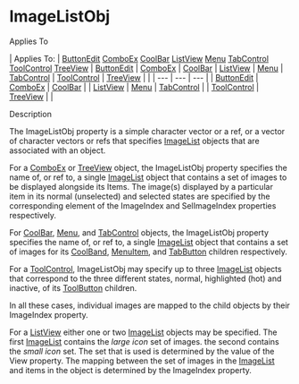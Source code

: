 




<h1 class="heading"><span class="name">ImageListObj</span></h1>

Applies To

| Applies To: | [ButtonEdit](./buttonedit.md) [ComboEx](./comboex.md) [CoolBar](./coolbar.md) [ListView](./listview.md) [Menu](./menu.md) [TabControl](./tabcontrol.md) [ToolControl](./toolcontrol.md) [TreeView](./treeview.md) | [ButtonEdit](./buttonedit.md) | [ComboEx](./comboex.md) | [CoolBar](./coolbar.md) | [ListView](./listview.md) | [Menu](./menu.md) | [TabControl](./tabcontrol.md) | [ToolControl](./toolcontrol.md) | [TreeView](./treeview.md) |  |
| --- | --- | ---  |
| [ButtonEdit](./buttonedit.md) | [ComboEx](./comboex.md) | [CoolBar](./coolbar.md) |
| [ListView](./listview.md) | [Menu](./menu.md) | [TabControl](./tabcontrol.md) |
| [ToolControl](./toolcontrol.md) | [TreeView](./treeview.md) |  |


Description


The ImageListObj property is a simple character vector or a ref, or a vector of character vectors or refs that specifies [ImageList](./imagelist.md) objects that are associated with an object.



For a [ComboEx](./comboex.md) or [TreeView](./treeview.md) object, the ImageListObj property specifies the name of, or ref to, a single [ImageList](./imagelist.md) object that contains a set of images to be displayed alongside its Items. The image(s) displayed by a particular item in its normal (unselected) and selected states are specified by the corresponding element of the ImageIndex and SelImageIndex properties respectively.


For [CoolBar](./coolbar.md), [Menu](./menu.md), and [TabControl](./tabcontrol.md) objects, the ImageListObj property specifies the name of, or ref to, a single [ImageList](./imagelist.md) object that contains a set of images for its [CoolBand](./coolband.md), [MenuItem](./menuitem.md), and [TabButton](./tabbutton.md) children respectively.


For a [ToolControl](./toolcontrol.md), ImageListObj may specify up to three [ImageList](./imagelist.md) objects that correspond to the three different states, normal, highlighted (hot) and inactive, of its [ToolButton](./toolbutton.md) children.


In all these cases, individual images are mapped to the child objects by their ImageIndex property.


For a [ListView](./listview.md) either one or two [ImageList](./imagelist.md) objects may be specified. The first [ImageList](./imagelist.md) contains the *large icon* set of images. the second contains the *small icon* set. The set that is used is determined by the value of the View property. The mapping between the set of images in the [ImageList](./imagelist.md) and items in the object is determined by the ImageIndex property.


